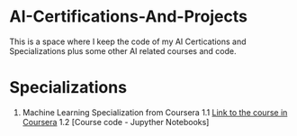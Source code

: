 # AI-Certifications-And-Projects

This is a space where I keep the code of my AI Certications and Specializations plus some other AI related courses and code.

# Specializations

1. Machine Learning Specialization from Coursera
  1.1 [Link to the course in Coursera](https://www.coursera.org/specializations/machine-learning-introduction)
  1.2 [Course code - Jupyther Notebooks]
